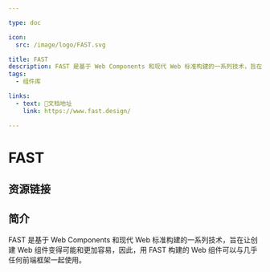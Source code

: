 ```yaml
---

type: doc

icon:
  src: /image/logo/FAST.svg

title: FAST
description: FAST 是基于 Web Components 和现代 Web 标准构建的一系列技术，旨在让创建 Web 组件变得可能和更加容易，因此，用 FAST 构建的 Web 组件可以与几乎任何前端框架一起使用。
tags:
  - 组件库

links:
  - text: 📖文档地址
    link: https://www.fast.design/

---
```


<ShowLogo />

# FAST

<ShowTags />

<ShowBreadcrumb />

## 资源链接

<ShowLinks />

## 简介

FAST 是基于 Web Components 和现代 Web 标准构建的一系列技术，旨在让创建 Web 组件变得可能和更加容易，因此，用 FAST 构建的 Web 组件可以与几乎任何前端框架一起使用。
